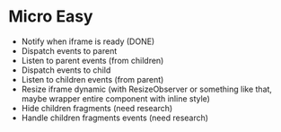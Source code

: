# Micro Easy

- Notify when iframe is ready (DONE)
- Dispatch events to parent
- Listen to parent events (from children)
- Dispatch events to child
- Listen to children events (from parent)
- Resize iframe dynamic (with ResizeObserver or something like that, maybe wrapper entire component with inline style)
- Hide children fragments (need research)
- Handle children fragments events (need research)
